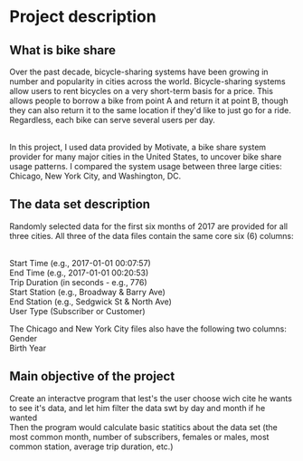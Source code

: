 # Project description

## What is bike share
Over the past decade, bicycle-sharing systems have been growing in number and popularity in cities across the world. Bicycle-sharing systems allow users to rent bicycles on a very short-term basis for a price. This allows people to borrow a bike from point A and return it at point B, though they can also return it to the same location if they'd like to just go for a ride. Regardless, each bike can serve several users per day.

<br> In this project, I used data provided by Motivate, a bike share system provider for many major cities in the United States, to uncover bike share usage patterns. I compared the system usage between three large cities: Chicago, New York City, and Washington, DC.

## The data set description

Randomly selected data for the first six months of 2017 are provided for all three cities. All three of the data files contain the same core six (6) columns:

<br>Start Time (e.g., 2017-01-01 00:07:57)
<br>End Time (e.g., 2017-01-01 00:20:53)
<br>Trip Duration (in seconds - e.g., 776)
<br>Start Station (e.g., Broadway & Barry Ave)
<br>End Station (e.g., Sedgwick St & North Ave)
<br>User Type (Subscriber or Customer)

The Chicago and New York City files also have the following two columns:
<br>Gender
<br>Birth Year

## Main objective of the project

Create an interactve program that lest's the user choose wich cite he wants to see it's data, and let him filter the data swt by day and month if he wanted
<br> Then the program would calculate basic statitics about the data set (the most common month, number of subscribers, females or males, most common station, average trip duration, etc.)
